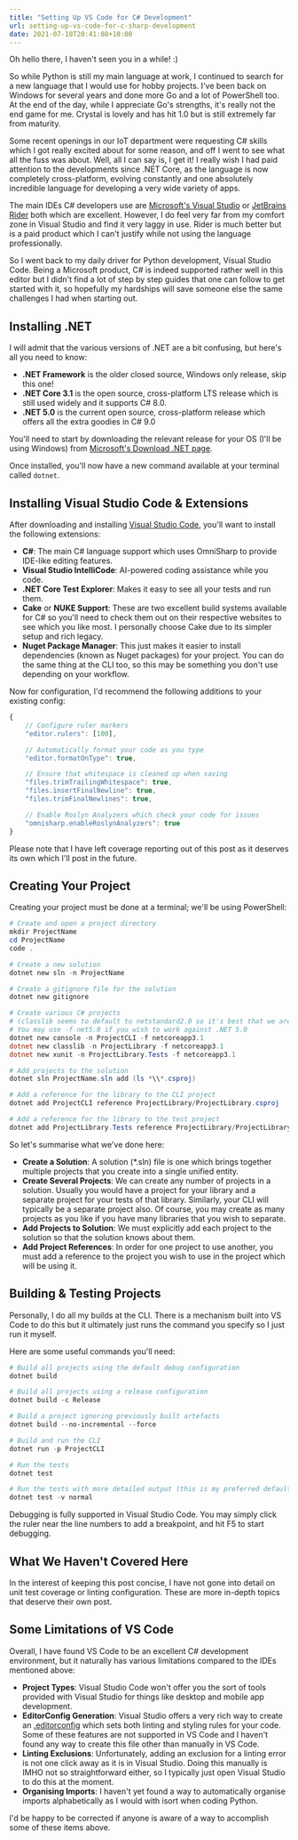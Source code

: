 ```yaml
---
title: "Setting Up VS Code for C# Development"
url: setting-up-vs-code-for-c-sharp-development
date: 2021-07-10T20:41:08+10:00
---
```


Oh hello there, I haven't seen you in a while! :)

So while Python is still my main language at work, I continued to search for a new language that I
would use for hobby projects.  I've been back on Windows for several years and done more Go and a
lot of PowerShell too.  At the end of the day, while I appreciate Go's strengths, it's really not
the end game for me.  Crystal is lovely and has hit 1.0 but is still extremely far from maturity.

Some recent openings in our IoT department were requesting C# skills which I got really excited
about for some reason, and off I went to see what all the fuss was about.  Well, all I can say is,
I get it!  I really wish I had paid attention to the developments since .NET Core, as the language
is now completely cross-platform, evolving constantly and one absolutely incredible language for
developing a very wide variety of apps.

The main IDEs C# developers use are [Microsoft's Visual Studio](https://visualstudio.microsoft.com/)
or [JetBrains Rider](https://www.jetbrains.com/rider/) both which are excellent.  However, I do
feel very far from my comfort zone in Visual Studio and find it very laggy in use.  Rider is much
better but is a paid product which I can't justify while not using the language professionally.

So I went back to my daily driver for Python development, Visual Studio Code.  Being a Microsoft
product, C# is indeed supported rather well in this editor but I didn't find a lot of step by step
guides that one can follow to get started with it, so hopefully my hardships will save someone
else the same challenges I had when starting out.

## Installing .NET

I will admit that the various versions of .NET are a bit confusing, but here's all you need to know:

* **.NET Framework** is the older closed source, Windows only release, skip this one!
* **.NET Core 3.1** is the open source, cross-platform LTS release which is still used widely and
  it supports C# 8.0.
* **.NET 5.0** is the current open source, cross-platform release which offers all the extra
  goodies in C# 9.0

You'll need to start by downloading the relevant release for your OS (I'll be using Windows) from
[Microsoft's Download .NET page](https://dotnet.microsoft.com/download).

Once installed, you'll now have a new command available at your terminal called `dotnet`.

## Installing Visual Studio Code & Extensions

After downloading and installing [Visual Studio Code](https://code.visualstudio.com/), you'll want
to install the following extensions:

* **C#**: The main C# language support which uses OmniSharp to provide IDE-like editing features.
* **Visual Studio IntelliCode**: AI-powered coding assistance while you code.
* **.NET Core Test Explorer**: Makes it easy to see all your tests and run them.
* **Cake** or **NUKE Support**: These are two excellent build systems available for C# so you'll
  need to check them out on their respective websites to see which you like most.  I personally
  choose Cake due to its simpler setup and rich legacy.
* **Nuget Package Manager**: This just makes it easier to install dependencies
  (known as Nuget packages) for your project.  You can do the same thing at the CLI too, so this
  may be something you don't use depending on your workflow.

Now for configuration, I'd recommend the following additions to your existing config:

```js
{
    // Configure ruler markers
    "editor.rulers": [100],

    // Automatically format your code as you type
    "editor.formatOnType": true,

    // Ensure that whitespace is cleaned up when saving
    "files.trimTrailingWhitespace": true,
    "files.insertFinalNewline": true,
    "files.trimFinalNewlines": true,

    // Enable Roslyn Analyzers which check your code for issues
    "omnisharp.enableRoslynAnalyzers": true
}
```

Please note that I have left coverage reporting out of this post as it deserves its own which I'll
post in the future.

## Creating Your Project

Creating your project must be done at a terminal; we'll be using PowerShell:

```powershell
# Create and open a project directory
mkdir ProjectName
cd ProjectName
code .

# Create a new solution
dotnet new sln -n ProjectName

# Create a gitignore file for the solution
dotnet new gitignore

# Create various C# projects
# (classlib seems to default to netstandard2.0 so it's best that we are explicit)
# You may use -f net5.0 if you wish to work against .NET 5.0
dotnet new console -n ProjectCLI -f netcoreapp3.1
dotnet new classlib -n ProjectLibrary -f netcoreapp3.1
dotnet new xunit -n ProjectLibrary.Tests -f netcoreapp3.1

# Add projects to the solution
dotnet sln ProjectName.sln add (ls *\\*.csproj)

# Add a reference for the library to the CLI project
dotnet add ProjectCLI reference ProjectLibrary/ProjectLibrary.csproj

# Add a reference for the library to the test project
dotnet add ProjectLibrary.Tests reference ProjectLibrary/ProjectLibrary.csproj
```

So let's summarise what we've done here:

* **Create a Solution**: A solution (*.sln) file is one which brings together multiple projects
  that you create into a single unified entity.
* **Create Several Projects**: We can create any number of projects in a solution.  Usually
  you would have a project for your library and a separate project for your tests of that library.
  Similarly, your CLI will typically be a separate project also.  Of course, you may create as
  many projects as you like if you have many libraries that you wish to separate.
* **Add Projects to Solution**: We must explicitly add each project to the solution so that the
  solution knows about them.
* **Add Project References**: In order for one project to use another, you must add a reference
  to the project you wish to use in the project which will be using it.

## Building & Testing Projects

Personally, I do all my builds at the CLI.  There is a mechanism built into VS Code to do this but
it ultimately just runs the command you specify so I just run it myself.

Here are some useful commands you'll need:

```powershell
# Build all projects using the default debug configuration
dotnet build

# Build all projects using a release configuration
dotnet build -c Release

# Build a project ignoring previously built artefacts
dotnet build --no-incremental --force

# Build and run the CLI
dotnet run -p ProjectCLI

# Run the tests
dotnet test

# Run the tests with more detailed output (this is my preferred default)
dotnet test -v normal
```

Debugging is fully supported in Visual Studio Code.  You may simply click the ruler near the line
numbers to add a breakpoint, and hit F5 to start debugging.

## What We Haven't Covered Here

In the interest of keeping this post concise, I have not gone into detail on unit test coverage
or linting configuration.  These are more in-depth topics that deserve their own post.

## Some Limitations of VS Code

Overall, I have found VS Code to be an excellent C# development environment, but it naturally has
various limitations compared to the IDEs mentioned above:

* **Project Types**: Visual Studio Code won't offer you the sort of tools provided with Visual
  Studio for things like desktop and mobile app development.
* **EditorConfig Generation**: Visual Studio offers a very rich way to create an
  [.editorconfig](https://editorconfig.org/) which sets both linting and styling rules for your
  code.  Some of these features are not supported in VS Code and I haven't found any way to
  create this file other than manually in VS Code.
* **Linting Exclusions**: Unfortunately, adding an exclusion for a linting error is not one click
  away as it is in Visual Studio.  Doing this manually is IMHO not so straightforward either, so
  I typically just open Visual Studio to do this at the moment.
* **Organising Imports**: I haven't yet found a way to automatically organise imports
  alphabetically as I would with isort when coding Python.

I'd be happy to be corrected if anyone is aware of a way to accomplish some of these items above.
